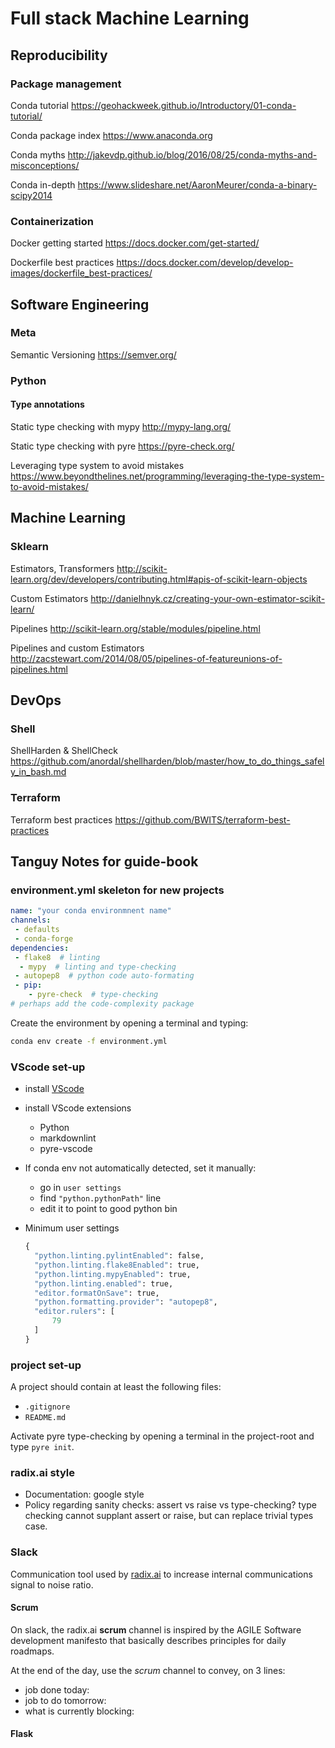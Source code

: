 # Full stack Machine Learning

## Reproducibility

### Package management

Conda tutorial
https://geohackweek.github.io/Introductory/01-conda-tutorial/

Conda package index
https://www.anaconda.org

Conda myths
http://jakevdp.github.io/blog/2016/08/25/conda-myths-and-misconceptions/

Conda in-depth
https://www.slideshare.net/AaronMeurer/conda-a-binary-scipy2014

### Containerization

Docker getting started
https://docs.docker.com/get-started/

Dockerfile best practices
https://docs.docker.com/develop/develop-images/dockerfile_best-practices/

## Software Engineering

### Meta

Semantic Versioning https://semver.org/

### Python

#### Type annotations

Static type checking with mypy http://mypy-lang.org/

Static type checking with pyre https://pyre-check.org/

Leveraging type system to avoid mistakes https://www.beyondthelines.net/programming/leveraging-the-type-system-to-avoid-mistakes/

## Machine Learning

### Sklearn

Estimators, Transformers http://scikit-learn.org/dev/developers/contributing.html#apis-of-scikit-learn-objects

Custom Estimators http://danielhnyk.cz/creating-your-own-estimator-scikit-learn/

Pipelines http://scikit-learn.org/stable/modules/pipeline.html

Pipelines and custom Estimators http://zacstewart.com/2014/08/05/pipelines-of-featureunions-of-pipelines.html

## DevOps

### Shell

ShellHarden & ShellCheck https://github.com/anordal/shellharden/blob/master/how_to_do_things_safely_in_bash.md

### Terraform

Terraform best practices https://github.com/BWITS/terraform-best-practices

## Tanguy Notes for guide-book

### environment.yml skeleton for new projects

```yml
name: "your conda environmnent name"
channels:
 - defaults
 - conda-forge
dependencies:
 - flake8  # linting
  - mypy  # linting and type-checking
 - autopep8  # python code auto-formating
 - pip:
    - pyre-check  # type-checking
# perhaps add the code-complexity package
```

Create the environment by opening a terminal and typing:

```bash
conda env create -f environment.yml
```

### VScode set-up

* install [VScode](https://code.visualstudio.com/)
* install VScode extensions
  * Python
  * markdownlint
  * pyre-vscode
* If conda env not automatically detected, set it manually:
  * go in ```user settings```
  * find ```"python.pythonPath"``` line
  * edit it to point to good python bin
* Minimum user settings

  ```python
  {
    "python.linting.pylintEnabled": false,
    "python.linting.flake8Enabled": true,
    "python.linting.mypyEnabled": true,
    "python.linting.enabled": true,
    "editor.formatOnSave": true,
    "python.formatting.provider": "autopep8",
    "editor.rulers": [
        79
    ]
  }
  ```

### project set-up

A project should contain at least the following files:

* `.gitignore`
* `README.md`

Activate pyre type-checking by opening a terminal in the project-root and type ```pyre init```.

### radix.ai style

* Documentation: google style
* Policy regarding sanity checks: assert vs raise vs type-checking? type checking cannot supplant assert or raise, but can replace trivial types case.

### Slack

Communication tool used by [radix.ai](https://radix-ai.slack.com) to increase internal communications signal to noise ratio.

#### Scrum

On slack, the radix.ai **scrum** channel is inspired by the AGILE Software development manifesto that basically describes principles for daily roadmaps.

At the end of the day, use the *scrum* channel to convey, on 3 lines:

* job done today:
* job to do tomorrow:
* what is currently blocking:

#### Flask

